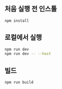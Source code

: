 ## 처음 실행 전 인스톨
```bash
npm install
```

## 로컬에서 실행
```bash
npm run dev
npm run dev -- --host
```

## 빌드

```bash
npm run build
```
